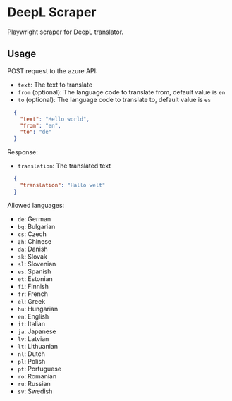 # DeepL Scraper

Playwright scraper for DeepL translator.

## Usage

POST request to the azure API:
  - `text`: The text to translate
  - `from` (optional): The language code to translate from, default value is `en`
  - `to` (optional): The language code to translate to, default value is `es`
  
```json
  {
    "text": "Hello world",
    "from": "en",
    "to": "de"
  }
```

Response:
  - `translation`: The translated text

```json
  {
    "translation": "Hallo welt"
  }
```

Allowed languages:
  - `de`: German
  - `bg`: Bulgarian
  - `cs`: Czech
  - `zh`: Chinese
  - `da`: Danish
  - `sk`: Slovak
  - `sl`: Slovenian
  - `es`: Spanish
  - `et`: Estonian
  - `fi`: Finnish
  - `fr`: French
  - `el`: Greek
  - `hu`: Hungarian
  - `en`: English
  - `it`: Italian
  - `ja`: Japanese
  - `lv`: Latvian
  - `lt`: Lithuanian
  - `nl`: Dutch
  - `pl`: Polish
  - `pt`: Portuguese
  - `ro`: Romanian
  - `ru`: Russian
  - `sv`: Swedish
